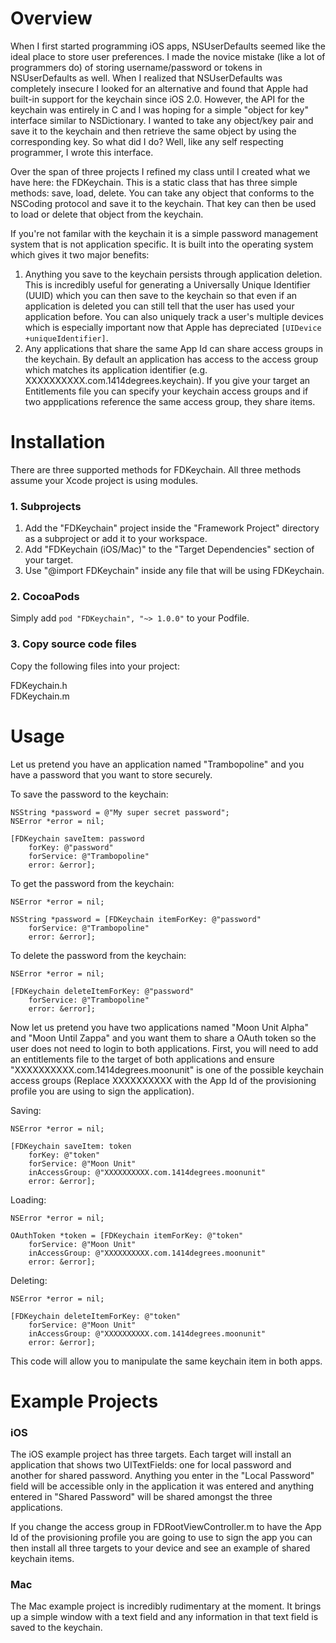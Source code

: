 # Overview
When I first started programming iOS apps, NSUserDefaults seemed like the ideal place to store user preferences. I made the novice mistake (like a lot of programmers do) of storing username/password or tokens in NSUserDefaults as well. When I realized that NSUserDefaults was completely insecure I looked for an alternative and found that Apple had built-in support for the keychain since iOS 2.0. However, the API for the keychain was entirely in C and I was hoping for a simple "object for key" interface similar to NSDictionary. I wanted to take any object/key pair and save it to the keychain and then retrieve the same object by using the corresponding key. So what did I do? Well, like any self respecting programmer, I wrote this interface.

Over the span of three projects I refined my class until I created what we have here: the FDKeychain. This is a static class that has three simple methods: save, load, delete. You can take any object that conforms to the NSCoding protocol and save it to the keychain. That key can then be used to load or delete that object from the keychain.

If you're not familar with the keychain it is a simple password management system that is not application specific. It is built into the operating system which gives it two major benefits:

1. Anything you save to the keychain persists through application deletion. This is incredibly useful for generating a Universally Unique Identifier (UUID) which you can then save to the keychain so that even if an application is deleted you can still tell that the user has used your application before. You can also uniquely track a user's multiple devices which is especially important now that Apple has depreciated `[UIDevice +uniqueIdentifier]`.
2. Any applications that share the same App Id can share access groups in the keychain. By default an application has access to the access group which matches its application identifier (e.g. XXXXXXXXXX.com.1414degrees.keychain). If you give your target an Entitlements file you can specify your keychain access groups and if two appplications reference the same access group, they share items.

# Installation
There are three supported methods for FDKeychain. All three methods assume your Xcode project is using modules.

### 1. Subprojects
1. Add the "FDKeychain" project inside the "Framework Project" directory as a subproject or add it to your workspace.
2. Add "FDKeychain (iOS/Mac)" to the "Target Dependencies" section of your target.
3. Use "@import FDKeychain" inside any file that will be using FDKeychain.

### 2. CocoaPods
Simply add `pod "FDKeychain", "~> 1.0.0"` to your Podfile.

### 3. Copy source code files
Copy the following files into your project:

FDKeychain.h  
FDKeychain.m  

# Usage
Let us pretend you have an application named "Trambopoline" and you have a password that you want to store securely.

To save the password to the keychain:  

	NSString *password = @"My super secret password";
	NSError *error = nil;

	[FDKeychain saveItem: password 
		forKey: @"password" 
		forService: @"Trambopoline" 
		error: &error];

To get the password from the keychain:  

	NSError *error = nil;

	NSString *password = [FDKeychain itemForKey: @"password" 
		forService: @"Trambopoline" 
		error: &error];

To delete the password from the keychain:  

	NSError *error = nil;

	[FDKeychain deleteItemForKey: @"password" 
		forService: @"Trambopoline" 
		error: &error];

Now let us pretend you have two applications named "Moon Unit Alpha" and "Moon Until Zappa" and you want them to share a OAuth token so the user does not need to login to both applications. First, you will need to add an entitlements file to the target of both applications and ensure "XXXXXXXXXX.com.1414degrees.moonunit" is one of the possible keychain access groups (Replace XXXXXXXXXX with the App Id of the provisioning profile you are using to sign the application).

Saving:  

	NSError *error = nil;

	[FDKeychain saveItem: token 
		forKey: @"token" 
		forService: @"Moon Unit" 
		inAccessGroup: @"XXXXXXXXXX.com.1414degrees.moonunit" 
		error: &error];

Loading:  

	NSError *error = nil;

	OAuthToken *token = [FDKeychain itemForKey: @"token" 
		forService: @"Moon Unit" 
		inAccessGroup: @"XXXXXXXXXX.com.1414degrees.moonunit" 
		error: &error];

Deleting:  

	NSError *error = nil;

	[FDKeychain deleteItemForKey: @"token" 
		forService: @"Moon Unit" 
		inAccessGroup: @"XXXXXXXXXX.com.1414degrees.moonunit" 
		error: &error];

This code will allow you to manipulate the same keychain item in both apps.

# Example Projects

### iOS
The iOS example project has three targets. Each target will install an application that shows two UITextFields: one for local password and another for shared password. Anything you enter in the "Local Password" field will be accessible only in the application it was entered and anything entered in "Shared Password" will be shared amongst the three applications.

If you change the access group in FDRootViewController.m to have the App Id of the provisioning profile you are going to use to sign the app you can then install all three targets to your device and see an example of shared keychain items.

### Mac
The Mac example project is incredibly rudimentary at the moment. It brings up a simple window with a text field and any information in that text field is saved to the keychain.
